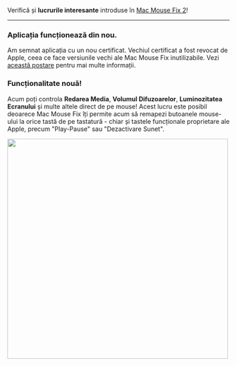Verifică și **lucrurile interesante** introduse în [Mac Mouse Fix 2](https://github.com/noah-nuebling/mac-mouse-fix/releases/tag/2.0.0)!

---

### Aplicația funcționează din nou.

Am semnat aplicația cu un nou certificat. Vechiul certificat a fost revocat de Apple, ceea ce face versiunile vechi ale Mac Mouse Fix inutilizabile. Vezi [această postare](https://github.com/noah-nuebling/mac-mouse-fix/discussions/114) pentru mai multe informații.

### Funcționalitate nouă!

Acum poți controla **Redarea Media**, **Volumul Difuzoarelor**, **Luminozitatea Ecranului** și multe altele direct de pe mouse! 
Acest lucru este posibil deoarece Mac Mouse Fix îți permite acum să remapezi butoanele mouse-ului la orice tastă de pe tastatură - chiar și tastele funcționale proprietare ale Apple, precum "Play-Pause" sau "Dezactivare Sunet".

<img width="500px" src="https://user-images.githubusercontent.com/40808343/148666688-f2da6897-a6d2-47cb-86df-59afb3ab8682.gif">